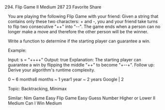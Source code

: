 294. Flip Game II
Medium 287 23 Favorite Share

You are playing the following Flip Game with your friend: Given a string that contains only these two characters: + and -, you and your friend take turns to flip two consecutive "++" into "--". The game ends when a person can no longer make a move and therefore the other person will be the winner.

Write a function to determine if the starting player can guarantee a win.

Example:

Input: s = "++++"
Output: true 
Explanation: The starting player can guarantee a win by flipping the middle "++" to become "+--+".
Follow up:
Derive your algorithm's runtime complexity.

0 ~ 6 months6 months ~ 1 year1 year ~ 2 years
Google | 2

Topic: Backtracking, Minimax

Similar:
Nim Game Easy
Flip Game Easy
Guess Number Higher or Lower II Medium
Can I Win Medium
